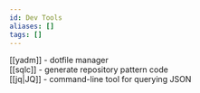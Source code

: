 ```yaml
---
id: Dev Tools
aliases: []
tags: []
---
```


[[yadm]] - dotfile manager  
[[sqlc]] - generate repository pattern code  
[[jq|JQ]] - command-line tool for querying JSON
